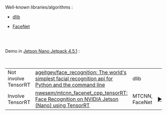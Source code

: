 Well-known libraries/algorithms :

- [dlib](http://dlib.net/)

- [FaceNet](https://github.com/davidsandberg/facenet)


</br></br>


Demo in [Jetson Nano Jetpack 4.5.1](https://developer.nvidia.com/jetpack-sdk-451-archive) :

</br>


|                       |                                                                                                                                                        | | |
| --------------------- | ------------------------------------------------------------------------------------------------------------------------------------------------------ | --- | --- |
| Not involve TensorRT | [ageitgey/face_recognition: The world's simplest facial recognition api for Python and the command line](https://github.com/ageitgey/face_recognition) | dlib | |
| Involve TensorRT     | [nwesem/mtcnn_facenet_cpp_tensorRT: Face Recognition on NVIDIA Jetson (Nano) using TensorRT](https://github.com/nwesem/mtcnn_facenet_cpp_tensorRT)     | MTCNN, FaceNet| [▶️](https://github.com/tingkts/mtcnn_facenet_cpp_tensorRT) |



